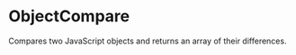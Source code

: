 ObjectCompare
=============

Compares two JavaScript objects and returns an array of their differences.
